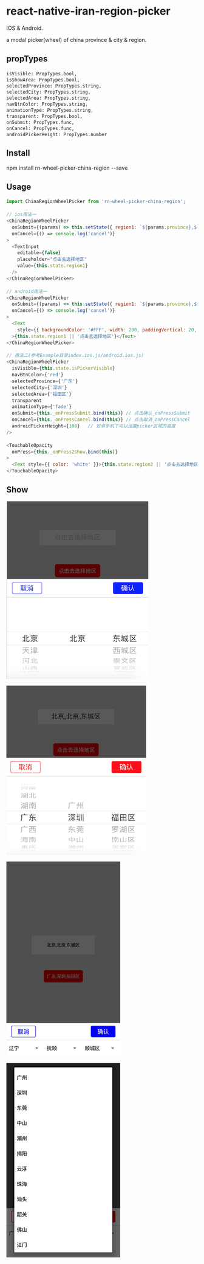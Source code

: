 # react-native-iran-region-picker

IOS & Android.

a modal picker(wheel) of china province & city & region.

## propTypes
```
isVisible: PropTypes.bool,
isShowArea: PropTypes.bool,
selectedProvince: PropTypes.string,
selectedCity: PropTypes.string,
selectedArea: PropTypes.string,
navBtnColor: PropTypes.string,
animationType: PropTypes.string,
transparent: PropTypes.bool,
onSubmit: PropTypes.func,
onCancel: PropTypes.func,
androidPickerHeight: PropTypes.number   
```

## Install
npm install rn-wheel-picker-china-region --save

## Usage
```javascript
import ChinaRegionWheelPicker from 'rn-wheel-picker-china-region';

// ios用法一
<ChinaRegionWheelPicker
  onSubmit={(params) => this.setState({ region1: `${params.province},${params.city},${params.area}` })}
  onCancel={() => console.log('cancel')}
>
  <TextInput
    editable={false}
    placeholder="点击去选择地区"
    value={this.state.region1}
  />
</ChinaRegionWheelPicker>

// android用法一
<ChinaRegionWheelPicker
  onSubmit={(params) => this.setState({ region1: `${params.province},${params.city},${params.area}` })}
  onCancel={() => console.log('cancel')}
>
  <Text
    style={{ backgroundColor: '#FFF', width: 200, paddingVertical: 20, textAlign: 'center', color: 'black' }}
  >{this.state.region1 || '点击去选择地区'}</Text>
</ChinaRegionWheelPicker>

// 用法二(参考Example目录index.ios.js/android.ios.js)
<ChinaRegionWheelPicker
  isVisible={this.state.isPickerVisible}
  navBtnColor={'red'}
  selectedProvince={'广东'}
  selectedCity={'深圳'}
  selectedArea={'福田区'}
  transparent
  animationType={'fade'}
  onSubmit={this._onPressSubmit.bind(this)} // 点击确认_onPressSubmit
  onCancel={this._onPressCancel.bind(this)} // 点击取消_onPressCancel
  androidPickerHeight={100}   // 安卓手机下可以设置picker区域的高度
/>

<TouchableOpacity
  onPress={this._onPress2Show.bind(this)}
>
  <Text style={{ color: 'white' }}>{this.state.region2 || '点击去选择地区' }</Text>
</TouchableOpacity>

```

## Show

![rn-wheel-picker-china-region1](./screens/regionpicker1.png)

![rn-wheel-picker-china-region2](./screens/regionpicker2.png)

![rn-wheel-picker-china-region3](./screens/picker3.png)

![rn-wheel-picker-china-region4](./screens/picker4.png)
